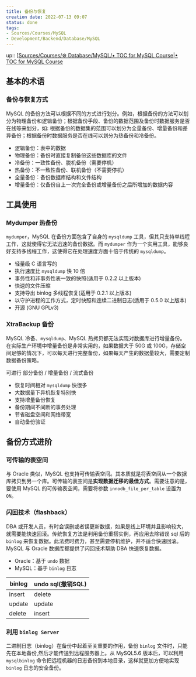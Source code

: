```yaml
---
title: 备份与恢复
creation date: 2022-07-13 09:07 
status: done
tags:
- Sources/Courses/MySQL
- Development/Backend/Database/MySQL
---
```

up:: [[Sources/Courses/⚙️ Database/MySQL/• TOC for MySQL Course|• TOC for MySQL Course](%E2%80%A2%20TOC%20for%20MySQL%20Course.md)

## 基本的术语

### 备份与恢复方式

MySQL 的备份方法可以根据不同的方式进行划分。例如，根据备份的方法可以划分为物理备份和逻辑备份；根据备份手段、备份的数据范围及备份时数据服务是否在线等来划分，如: 根据备份的数据集的范围可以划分为全量备份、增量备份和差异备份；根据备份时数据服务是否在线可以划分为热备份和冷备份。

- 逻辑备份：表中的数据
- 物理备份：备份时直接复制备份这些数据库的文件
- 冷备份：一致性备份、脱机备份（需要停机）
- 热备份：不一致性备份、联机备份（不需要停机）
- 全量备份：备份数据库结构和文件结构
- 增量备份：仅备份自上一次完全备份或增量备份之后所增加的数据内容

## 工具使用

### Mydumper 热备份

`mydumper`，MySQL 在备份方面包含了自身的 `mysqldump` 工具，但其只支持单线程工作，这就使得它无法迅速的备份数据。而 `mydumper` 作为一个实用工具，能够良好支持多线程工作，这使得它在处理速度方面十倍于传统的 `mysqldump`。

- 轻量级 C 语言写的
- 执行速度比 `mysqldump` 快 10 倍
- 事务性和非事务性表一致的快照(适用于 0.2.2 以上版本) 
- 快速的文件压缩 
- 支持导出 binlog 多线程恢复(适用于 0.2.1 以上版本) 
- 以守护进程的工作方式，定时快照和连续二进制日志(适用于 0.5.0 以上版本) 
- 开源 (GNU GPLv3)

### XtraBackup 备份

MySQL 冷备、`mysqldump`、MySQL 热拷贝都无法实现对数据库进行增量备份。在实际生产环境中增量备份是非常实用的，如果数据大于 50G 或 100G，存储空间足够的情况下，可以每天进行完整备份，如果每天产生的数据量较大，需要定制数据备份策略。

可进行 部分备份 / 增量备份 / 流式备份

- 恢复时间相对 `mysqldump` 快很多
- 大数据量下异机恢复特别快 
- 支持增量备份恢复 
- 备份期间不间断的事务处理 
- 节省磁盘空间和网络带宽 
- 自动备份验证

## 备份方式进阶

### 可传输的表空间

与 Oracle 类似，MySQL 也支持可传输表空间。其本质就是将表空间从一个数据库拷贝到另一个库。可传输的表空间是**实现数据迁移的最佳方式**。需要注意的是，要使用 MySQL 的可传输表空间，需要将参数 `innodb_file_per_table` 设置为 `ON`。

### 闪回技术（flashback）

DBA 或开发人员，有时会误删或者误更新数据，如果是线上环境并且影响较大，就需要能快速回滚。传统恢复方法是利用备份重搭实例，再应用去除错误 sql 后的 `binlog` 来恢复数据。此法费时费力，甚至需要停机维护，并不适合快速回滚。MySQL 与 Oracle 数据库都提供了闪回技术帮助 DBA 快速恢复数据。

- Oracle：基于 `undo` 数据
- MySQL：基于 `binlog` 日志

| binlog | undo sql(撤销SQL) |
| ------ | ----------------- |
| insert | delete            |
| update | update            |
| delete | insert            |
### 利用 `binlog Server`

二进制日志（binlog）在备份中起着至关重要的作用，备份 `binlog` 文件时，只能先在本地备份,然后才能传送到远程服务器上。从 MySQL5.6 版本后，可以利用 `mysqlbinlog` 命令把远程机器的日志备份到本地目录，这样就更加方便地实现 `binlog` 日志的安全备份。